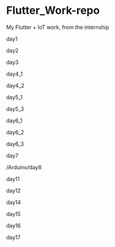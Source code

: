 # Flutter_Work-repo
My Flutter + IoT work, from the internship


day1

day2

day3

day4_1

day4_2

day5_1

day5_3

day6_1

day6_2

day6_3

day7

/Arduino/day8

day11

day12

day14

day15

day16

day17
